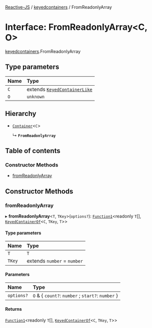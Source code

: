 [Reactive-JS](../README.md) / [keyedcontainers](../modules/keyedcontainers.md) / FromReadonlyArray

# Interface: FromReadonlyArray<C, O\>

[keyedcontainers](../modules/keyedcontainers.md).FromReadonlyArray

## Type parameters

| Name | Type |
| :------ | :------ |
| `C` | extends [`KeyedContainerLike`](keyedcontainers.KeyedContainerLike.md) |
| `O` | `unknown` |

## Hierarchy

- [`Container`](containers.Container.md)<`C`\>

  ↳ **`FromReadonlyArray`**

## Table of contents

### Constructor Methods

- [fromReadonlyArray](keyedcontainers.FromReadonlyArray.md#fromreadonlyarray)

## Constructor Methods

### fromReadonlyArray

▸ **fromReadonlyArray**<`T`, `TKey`\>(`options?`): [`Function1`](../modules/functions.md#function1)<readonly `T`[], [`KeyedContainerOf`](../modules/keyedcontainers.md#keyedcontainerof)<`C`, `TKey`, `T`\>\>

#### Type parameters

| Name | Type |
| :------ | :------ |
| `T` | `T` |
| `TKey` | extends `number` = `number` |

#### Parameters

| Name | Type |
| :------ | :------ |
| `options?` | `O` & { `count?`: `number` ; `start?`: `number`  } |

#### Returns

[`Function1`](../modules/functions.md#function1)<readonly `T`[], [`KeyedContainerOf`](../modules/keyedcontainers.md#keyedcontainerof)<`C`, `TKey`, `T`\>\>
